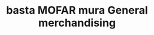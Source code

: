 ---
title: "basta MOFAR mura General merchandising"
url: /san-mateo/basta-mofar-mura-general-merchandising/
shop: supermarket
---
